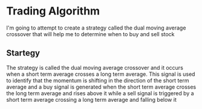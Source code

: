 # Trading Algorithm 

I'm going to attempt to create a strategy called the dual moving average crossover that will help me to determine when to 
buy and sell stock

## Startegy
The strategy is called the dual moving average crossover and it occurs when a short term average crosses a long term average. 
This signal is used to identify that the momentum is shifting in the direction of the short term average and a buy signal is 
generated when the short term average crosses the long term average and rises above it while a sell signal is triggered by a 
short term average crossing a long term average and falling below it 

